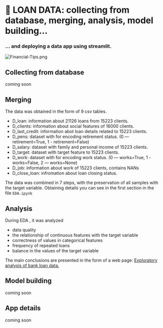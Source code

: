 # 👑 LOAN DATA: collecting from database, merging, analysis, model building...
### ... and deploying a data app using streamlit.
![Financial-Tips.png](https://ltdfoto.ru/images/2023/08/27/Financial-Tips.png)
## Сollecting from database

coming soon

## Merging

The data was obtained in the form of 9 csv tables.

- D_loan: information about 21126 loans from 15223 clients.
- D_clients: information about social features of 16000 clients.
- D_last_credit: information abot loan details related to 15223 clients.
- D_pens: dataset with for encoding retirement status. (0 — retirement=True, 1 - retirement=False)
- D_salary: dataset with family and personal income of 15223 clients.
- D_target: dataset with target feature to 15223 clients.
- D_work: dataset with for encoding work status. (0 — works=True, 1 - works=False, 2 — works=None)
- D_job: information about work of 15223 clients, contains NANs
- D_close_loan: infromation about loan closing status.

The data was combined in 7 steps, with the preservation of all samples with the target variable. Obtaining details you can see in the first section in the file `EDA.ipynb`

## Analysis

During EDA , it was analyzed

- data quality
- the relationship of continuous features with the target variable
- correctness of values in categorical features
- frequency of repeated loans
- balance in the values of the target variable

The main conclusions are presented in the form of a web page: [Exploratory analysis of bank loan data.](https://appdsappg-8q3vz3riyoqfpg8n5z5k4e.streamlit.app/)

## Model building

coming soon

## App details

coming soon


